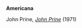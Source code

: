 **Americana**

John Prine, <a href="tidal://album/68670074" target="_blank">*John Prine*</a> (1971)  

